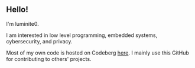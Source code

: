 ## Hello!

I'm luminite0.


I am interested in low level programming, embedded systems, cybersecurity, and privacy.


Most of my own code is hosted on Codeberg [here](https://codeberg.org/luminite0). I mainly use this GitHub for contributing to others' projects.
